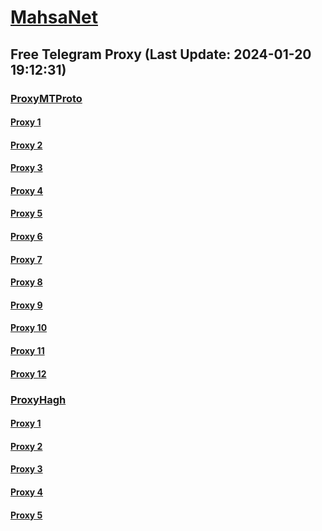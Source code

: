 
# [MahsaNet](https://t.me/mahsa_net)
## Free Telegram Proxy (Last Update: 2024-01-20 19:12:31)
### [ProxyMTProto](https://t.me/ProxyMTProto)
#### [Proxy 1](tg://proxy?server=49.13.164.28&port=7443&secret=AAAAAAAAAAAAAAAAAAAAABQ%3D)
#### [Proxy 2](tg://proxy?server=142.132.155.44&port=7443&secret=FgMBAgABAAH8AwOG4kw63Q==)
#### [Proxy 3](tg://proxy?server=88.99.99.126&port=7443&secret=FgMBAgABAAH8AwOG4kw63Q==)
#### [Proxy 4](tg://proxy?server=49.13.161.35&port=7443&secret=AAAAAAAAAAAAAAAAAAAAABQ%3D)
#### [Proxy 5](tg://proxy?server=167.235.65.199&port=7443&secret=AAAAAAAAAAAAAAAAAAAAABQ%3D)
#### [Proxy 6](tg://proxy?server=49.12.97.33&port=7443&secret=AAAAAAAAAAAAAAAAAAAAABQ%3D)
#### [Proxy 7](tg://proxy?server=49.13.163.194&port=7443&secret=AAAAAAAAAAAAAAAAAAAAABQ%3D)
#### [Proxy 8](tg://proxy?server=49.13.195.178&port=7443&secret=AAAAAAAAAAAAAAAAAAAAABQ%3D)
#### [Proxy 9](tg://proxy?server=49.13.2.80&port=7443&secret=AAAAAAAAAAAAAAAAAAAAABQ%3D)
#### [Proxy 10](tg://proxy?server=Cloudflare.com.Nokia.com.co.uk.do_yo.want_to.clash_with.this.www.microsoft.com.there_is_no.place_like.localhost.www.bing.com.count_with_me.cyou.net.now_sudo.rm.again_to_fight.everyone.i_am.the_internet.my-pv.sbs.&port=3443&secret=FgMBAgABAAH8AwOG4kw63Q%3D%3D)
#### [Proxy 11](tg://proxy?server=142.132.129.93&port=4443&secret=FgMBAgABAAH8AwOG4kw63Q%3D%3D)
#### [Proxy 12](tg://proxy?server=95.217.239.52&port=4443&secret=FgMBAgABAAH8AwOG4kw63Q%3D%3D)
### [ProxyHagh](https://t.me/ProxyHagh)
#### [Proxy 1](tg://proxy?server=95.217.142.226&port=443&secret=FgMBAgABAAH8AwOG4kw63Q%3D%3D)
#### [Proxy 2](tg://proxy?server=95.217.142.226&port=443&secret=FgMBAgABAAH8AwOG4kw63Q%3D%3D)
#### [Proxy 3](tg://proxy?server=95.217.142.226&port=443&secret=FgMBAgABAAH8AwOG4kw63Q%3D%3D)
#### [Proxy 4](tg://proxy?server=95.217.142.226&port=443&secret=FgMBAgABAAH8AwOG4kw63Q%3D%3D)
#### [Proxy 5](tg://proxy?server=95.217.142.226&port=443&secret=FgMBAgABAAH8AwOG4kw63Q%3D%3D)

    